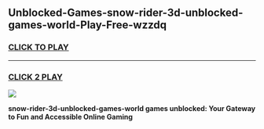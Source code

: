 
## Unblocked-Games-snow-rider-3d-unblocked-games-world-Play-Free-wzzdq
<h3>
<a href="https://premium76.site?title=snow-rider-3d-unblocked-games-world&ref=18A">CLICK TO PLAY</a></h3>
<hr>

<h3>
<a href="https://premium76.site?title=snow-rider-3d-unblocked-games-world&ref=18A">CLICK 2 PLAY</a>
  
</h3>

<a href="https://premium76.site?title=snow-rider-3d-unblocked-games-world&ref=18A"><img src="https://clearcache.store/games.png"></a>


**snow-rider-3d-unblocked-games-world games unblocked: Your Gateway to Fun and Accessible Online Gaming**
